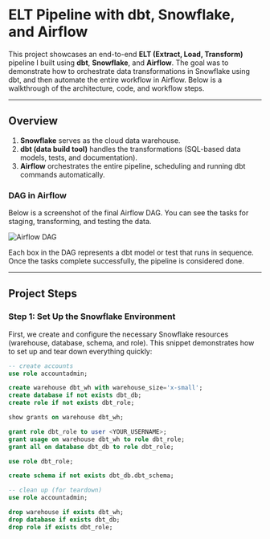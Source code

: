 # ELT Pipeline with dbt, Snowflake, and Airflow

This project showcases an end-to-end **ELT (Extract, Load, Transform)** pipeline I built using **dbt**, **Snowflake**, and **Airflow**. The goal was to demonstrate how to orchestrate data transformations in Snowflake using dbt, and then automate the entire workflow in Airflow. Below is a walkthrough of the architecture, code, and workflow steps.

---

## Overview

1. **Snowflake** serves as the cloud data warehouse.
2. **dbt (data build tool)** handles the transformations (SQL-based data models, tests, and documentation).
3. **Airflow** orchestrates the entire pipeline, scheduling and running dbt commands automatically.

### DAG in Airflow

Below is a screenshot of the final Airflow DAG. You can see the tasks for staging, transforming, and testing the data. 

![Airflow DAG](./path_to_your_dag_image.png)

Each box in the DAG represents a dbt model or test that runs in sequence. Once the tasks complete successfully, the pipeline is considered done.

---

## Project Steps

### Step 1: Set Up the Snowflake Environment

First, we create and configure the necessary Snowflake resources (warehouse, database, schema, and role). This snippet demonstrates how to set up and tear down everything quickly:

```sql
-- create accounts
use role accountadmin;

create warehouse dbt_wh with warehouse_size='x-small';
create database if not exists dbt_db;
create role if not exists dbt_role;

show grants on warehouse dbt_wh;

grant role dbt_role to user <YOUR_USERNAME>;
grant usage on warehouse dbt_wh to role dbt_role;
grant all on database dbt_db to role dbt_role;

use role dbt_role;

create schema if not exists dbt_db.dbt_schema;

-- clean up (for teardown)
use role accountadmin;

drop warehouse if exists dbt_wh;
drop database if exists dbt_db;
drop role if exists dbt_role;
